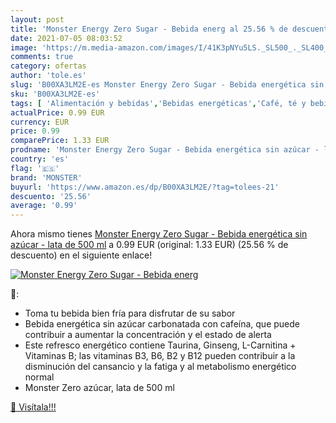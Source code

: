 ```yaml
---
layout: post
title: 'Monster Energy Zero Sugar - Bebida energ al 25.56 % de descuento'
date: 2021-07-05 08:03:52
image: 'https://m.media-amazon.com/images/I/41K3pNYu5LS._SL500_._SL400_.jpg'
comments: true
category: ofertas
author: 'tole.es'
slug: 'B00XA3LM2E-es Monster Energy Zero Sugar - Bebida energética sin azúcar -...'
sku: 'B00XA3LM2E-es'
tags: [ 'Alimentación y bebidas','Bebidas energéticas','Café, té y bebidas','azúcar','bebida','energética','monster', ]
actualPrice: 0.99 EUR
currency: EUR
price: 0.99
comparePrice: 1.33 EUR
prodname: 'Monster Energy Zero Sugar - Bebida energética sin azúcar - lata de 500 ml'
country: 'es'
flag: '🇪🇸'
brand: 'MONSTER'
buyurl: 'https://www.amazon.es/dp/B00XA3LM2E/?tag=tolees-21'
descuento: '25.56'
average: '0.99'
---
```


Ahora mismo tienes [Monster Energy Zero Sugar - Bebida energética sin azúcar - lata de 500 ml](https://www.amazon.es/dp/B00XA3LM2E/?tag=tolees-21) a 0.99 EUR (original: 1.33 EUR) (25.56 %  de descuento) en el siguiente enlace!

[![Monster Energy Zero Sugar - Bebida energ](https://m.media-amazon.com/images/I/41K3pNYu5LS._SL500_._SL400_.jpg)](https://www.amazon.es/dp/B00XA3LM2E/?tag=tolees-21)

🔎:

- Toma tu bebida bien fría para disfrutar de su sabor
- Bebida energética sin azúcar carbonatada con cafeína, que puede contribuir a aumentar la concentración y el estado de alerta
- Este refresco energético contiene Taurina, Ginseng, L-Carnitina + Vitaminas B; las vitaminas B3, B6, B2 y B12 pueden contribuir a la disminución del cansancio y la fatiga y al metabolismo energético normal
- Monster Zero azúcar, lata de 500 ml

[🛒 Visítala!!!](https://www.amazon.es/dp/B00XA3LM2E/?tag=tolees-21)
